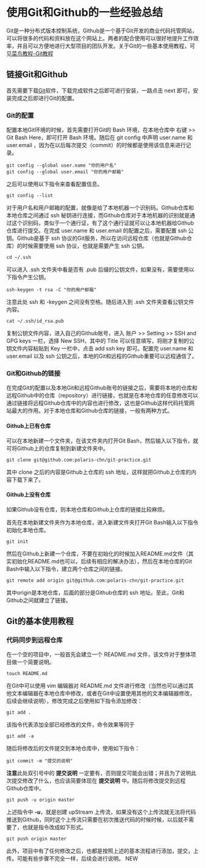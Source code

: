 # 使用Git和Github的一些经验总结

Git是一种分布式版本控制系统，Github是一个基于Git开发的商业代码托管网站，可以将很多的代码和资料放在这个网站上。两者的配合使用可以很好地提升工作效率，并且可以方便地进行大型项目的团队开发。关于Git的一些基本使用教程，可见[菜鸟教程-Git教程](https://www.runoob.com/git/git-tutorial.html)

## 链接Git和Github

首先需要下载[Git](https://git-scm.com/downloads)软件，下载完成软件之后即可进行安装，一路点击 next 即可，安装完成之后即进行Git的配置。

### Git的配置

配置本地Git环境的时候，首先需要打开Git的 Bash 环境，在本地仓库中 右键 >> Git Bash Here，即可打开 Bash 环境。随后在 git config 中声明 user.name 和 user.email ，因为在以后每次提交（commit）的时候都是使用该信息来进行记录。

```
git config --global user.name "你的用户名"
git config --global user.email "你的用户邮箱"
```

之后可以使用以下指令来查看配置信息。

```
git config --list
```

对于用户名和用户邮箱的配置，就像是给了本地机器一个识别码。Github仓库和本地仓库之间通过 ssh 秘钥进行连接，而Github仓库对于本地机器的识别就是通过这个识别码，类似于一个通行证，有了这个通行证就可以让本地机器给Github仓库进行提交。在完成 user.name 和 user.email 的配置之后，需要配置 ssh 公钥。Github是基于 ssh 协议的Git服务，所以在访问远程仓库（也就是Github仓库）的时候需要使用 ssh 协议，也就是需要产生 ssh 公钥。

```
cd ~/.ssh
```

可以进入 .ssh 文件夹中看是否有 .pub 后缀的公钥文件，如果没有，需要使用以下指令产生公钥。

```
ssh-keygen -t rsa -C "你的用户邮箱"
```

注意此处 ssh 和 -keygen 之间没有空格。随后进入到 .ssh 文件夹查看公钥文件内容。

```
cat ~/.ssh/id_rsa.pub
```

复制公钥文件内容，进入自己的Github账号，进入 账户 >> Setting >> SSH and GPG keys 一栏，选择 New SSH，其中的 Title 可以任意填写，将刚才复制的公钥文件内容粘贴到 Key 一栏中，点击 add ssh key 即可。配置完 user.name 和 user.email 以及 ssh 公钥之后，本地的Git和远程的Github重要可以远程通信了。

### Git和Github的链接

在完成Git的配置以及本地Git和远程Github账号的链接之后，需要将本地的仓库和远程Github中的仓库（repository）进行链接，也就是在本地仓库的任意修改可以通过链接将远程Github仓库中的内容也进行修改，这也是Github这样代码托管网站最大的作用。对于本地仓库和Github仓库的链接，一般有两种方式。

#### Github上已有仓库

可以在本地新建一个文件夹，在该文件夹内打开Git Bash，然后输入以下指令，就可将Github上的仓库复制到新建文件夹中。

```
git clone git@github.com:polaris-chn/git-practice.git
```

其中 clone 之后的内容是Github上仓库的 ssh 地址，这样就把Github上仓库的内容下载下来了。

#### Github上没有仓库

如果Github没有仓库，则本地仓库和Github上仓库的链接比较麻烦。

首先在本地新建文件夹作为本地仓库，进入新建文件夹打开Git Bash输入以下指令初始化本地仓库。

```
git init
```

然后在Github上新建一个仓库，不要在初始化的时候加入README.md文件（其实初始化README.md也可以，后续有相应的解决办法），然后在本地仓库的Git Bash中输入以下指令，建立两个仓库之间的链接。

```
git remote add origin git@github.com:polaris-chn/git-practice.git
```

其中origin是本地仓库，后面的部分是Github仓库的 ssh 地址。至此，Git和Github之间就建立了链接。





## Git的基本使用教程

### 代码同步到远程仓库

在一个空的项目中，一般首先会建立一个 README.md 文件，该文件对于整体项目做一个简要说明。

```
touch README.md
```

在Git中可以使用 vim 编辑器对 README.md 文件进行修改（当然也可以通过其他文本编辑器在本地仓库中修改，或者在Git中设置使用其他的文本编辑器修改，后续会继续说明），修改完成之后使用如下指令添加修改：

```
git add .
```

该指令代表添加全部已经修改的文件，命令效果等同于

```
git add -a
```

随后将修改后的文件提交到本地仓库中，使用如下指令：

```
git commit -m "提交的说明"
```

**注意**此处双引号中的 **提交说明** 一定要有，否则提交可能会出错；并且为了说明此次提交修改了什么，也应该简要体现在 **提交说明** 中。随后将修改提交到远程Github仓库中。

```
git push -u origin master
```

上述指令中 ***-u***，就是创建 upStream 上传流，如果没有这个上传流就无法将代码推送到Github，同时这个上传流只需要在初次推送代码的时候时候，以后就不需要了，也就是指令改成如下形式。

```
git push origin master
```

此外，项目中有了任何修改之后，也都是按照上述的基本流程进行添加，提交，上传。可能有些步骤不完全一样，后续会进行说明。
NEW


















